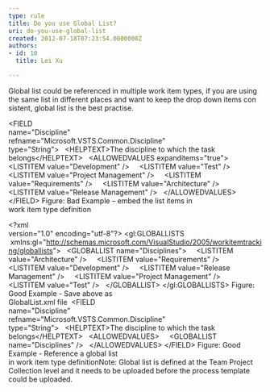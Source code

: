 ```yaml
---
type: rule
title: Do you use Global List?
uri: do-you-use-global-list
created: 2012-07-18T07:23:54.0000000Z
authors:
- id: 10
  title: Lei Xu

---
```


 
​​Global list could be referenced in multiple work item types, if you are using the same list in different places and want to keep the drop down items con​sistent, global list is the best practise.
 
​​​​​&lt;FIELD<br>name="Discipline"<br>refname="Microsoft.VSTS.Common.Discipline"<br>type="String"&gt;
  &lt;HELPTEXT&gt;The discipline to which the task belongs&lt;/HELPTEXT&gt;
  &lt;ALLOWEDVALUES expanditems="true"&gt;
    &lt;LISTITEM value="Development" /&gt;
    &lt;LISTITEM value="Test" /&gt;
    &lt;LISTITEM value="Project Management" /&gt;
    &lt;LISTITEM value="Requirements" /&gt;
    &lt;LISTITEM value="Architecture" /&gt;
    &lt;LISTITEM value="Release Management" /&gt;
  &lt;/ALLOWEDVALUES&gt;
&lt;/FIELD&gt;
​​Figure: Bad Example – embed the list items in<br>work item type definition

&lt;?xml<br>version="1.0" encoding="utf-8"?&gt;
&lt;gl:GLOBALLISTS  xmlns:gl="http://schemas.microsoft.com/VisualStudio/2005/workitemtracking/globallists"&gt;
  &lt;GLOBALLIST name="Disciplines"&gt;
    &lt;LISTITEM value="Architecture" /&gt;
    &lt;LISTITEM value="Requirements" /&gt;
    &lt;LISTITEM value="Development" /&gt;
    &lt;LISTITEM value="Release Management" /&gt;
    &lt;LISTITEM value="Project Management" /&gt;
    &lt;LISTITEM value="Test" /&gt;
  &lt;/GLOBALLIST&gt;
&lt;/gl:GLOBALLISTS&gt;​
Figure: Good Example - Save above as<br>GlobalList.xml file​ 
&lt;FIELD<br>name="Discipline"<br>refname="Microsoft.VSTS.Common.Discipline"<br>type="String"&gt;
  &lt;HELPTEXT&gt;The discipline to which the task belongs&lt;/HELPTEXT&gt;
  &lt;ALLOWEDVALUES&gt;
    &lt;GLOBALLIST name="Disciplines" /&gt;
  &lt;/ALLOWEDVALUES&gt;
&lt;/FIELD&gt;​​
Figure: Good Example - Reference a global list<br>in work item type definition​​Note: Global list is defined at the Team Project Collection level and it needs to be uploaded before the process template could be uploaded. ​​​​​​​​​  
